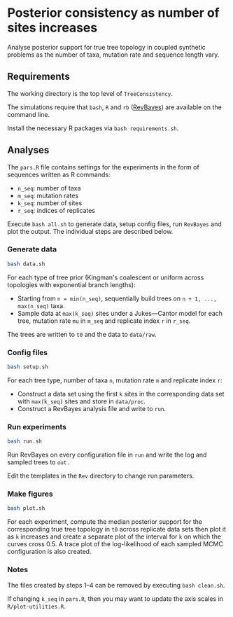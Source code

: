 # Posterior consistency as number of sites increases
Analyse posterior support for true tree topology in coupled synthetic problems as the number of taxa, mutation rate and sequence length vary.

## Requirements

The working directory is the top level of `TreeConsistency`.

The simulations require that `bash`, `R` and `rb` ([RevBayes](https://revbayes.github.io)) are available on the command line.

Install the necessary R packages via `bash requirements.sh`.

## Analyses
The `pars.R` file contains settings for the experiments in the form of sequences written as R commands:
* `n_seq`: number of taxa
* `m_seq`: mutation rates
* `k_seq`: number of sites
* `r_seq`: indices of replicates

Execute `bash all.sh` to generate data, setup config files, run `RevBayes` and plot the output.
The individual steps are described below.

### Generate data
```bash
bash data.sh
```

For each type of tree prior (Kingman's coalescent or uniform across topologies with exponential branch lengths):
* Starting from `n = min(n_seq)`, sequentially build trees on `n + 1, ..., max(n_seq)` taxa.
* Sample data at `max(k_seq)` sites under a Jukes—Cantor model for each tree, mutation rate `mu` in `m_seq` and replicate index `r` in `r_seq`.

The trees are written to `t0` and the data to `data/raw`.

### Config files
```bash
bash setup.sh  
```
For each tree type, number of taxa `n`, mutation rate `m` and replicate index `r`:
* Construct a data set using the first `k` sites in the corresponding data set with `max(k_seq)` sites and store in `data/proc`.
* Construct a RevBayes analysis file and write to `run`.


### Run experiments
```bash
bash run.sh   
```
Run RevBayes on every configuration file in `run` and write the log and sampled trees to `out.`

Edit the templates in the `Rev` directory to change run parameters.

### Make figures
```bash
bash plot.sh
```
For each experiment, compute the median posterior support for the corresponding true tree topology in `t0` across replicate data sets then plot it as `k` increases and create a separate plot of the interval for `k` on which the curves cross 0.5.
A trace plot of the log-likelihood of each sampled MCMC configuration is also created.


### Notes
The files created by steps 1–4 can be removed by executing `bash clean.sh`.

If changing `k_seq` in `pars.R`, then you may want to update the axis scales in `R/plot-utilities.R`.
